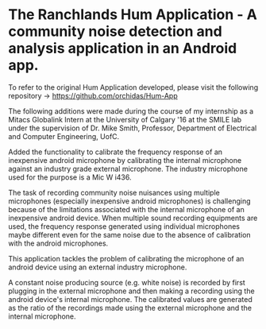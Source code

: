 # The Ranchlands Hum Application - A community noise detection and analysis application in an Android app.

To refer to the original Hum Application developed, please visit the following repository -> https://github.com/orchidas/Hum-App

The following additions were made during the course of my internship as a Mitacs Globalink Intern at the University of Calgary '16 at the SMILE lab under the supervision of Dr. Mike Smith, Professor, Department of Electrical and Computer Engineering, UofC. 

Added the functionality to calibrate the frequency response of an inexpensive android microphone by calibrating the internal microphone against an industry grade external microphone. The industry microphone used for the purpose is a  Mic W i436.

The task of recording community noise nuisances using multiple microphones (especially inexpensive android microphones) is challenging because of the limitations associated with the internal microphone of an inexpensive android device. When multiple sound recording equipments are used, the frequency response generated using individual microphones maybe different even for the same noise due to the absence of calibration with the android microphones. 

This application tackles the problem of calibrating the microphone of an android device using an external industry microphone. 

A constant noise producing source (e.g. white noise) is recorded by first plugging in the external microphone and then making a recording using the android device's internal microphone. The calibrated values are generated as the ratio of the recordings made using the external microphone and the internal microphone. 
